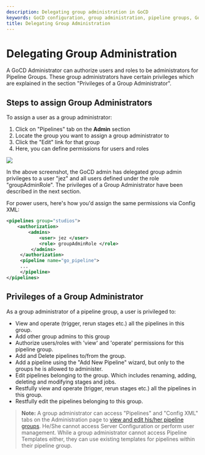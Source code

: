 ```yaml
---
description: Delegating group administration in GoCD
keywords: GoCD configuration, group administration, pipeline groups, GoCD administrator, group administrator, pipeline templates
title: Delegating Group Administration
---
```


# Delegating Group Administration

A GoCD Administrator can authorize users and roles to be administrators for Pipeline Groups. These group administrators have certain privileges which are explained in the section "Privileges of a Group Administrator".

## Steps to assign Group Administrators

To assign a user as a group administrator:

1.  Click on "Pipelines" tab on the **Admin** section
2.  Locate the group you want to assign a group administrator to
3.  Click the "Edit" link for that group
4.  Here, you can define permissions for users and roles

![](../images/group_admin_permissions.png)

In the above screenshot, the GoCD admin has delegated group admin privileges to a user "jez" and all users defined under the role "groupAdminRole". The privileges of a Group Administrator have been described in the next section.

For power users, here's how you'd assign the same permissions via Config XML:

```xml
<pipelines group="studios">
    <authorization>
        <admins>
            <user> jez </user>
            <role> groupAdminRole </role>
         </admins>
     </authorization>
     <pipeline name="go_pipeline">
     ...
     </pipeline>
</pipelines>

```

## Privileges of a Group Administrator

As a group administrator of a pipeline group, a user is privileged to:

-   View and operate (trigger, rerun stages etc.) all the pipelines in this group.
-   Add other group admins to this group
-   Authorize users/roles with 'view' and 'operate' permissions for this pipeline group.
-   Add and Delete pipelines to/from the group.
-   Add a pipeline using the "Add New Pipeline" wizard, but only to the groups he is allowed to administer.
-   Edit pipelines belonging to the group. Which includes renaming, adding, deleting and modifying stages and jobs.
-   Restfully view and operate (trigger, rerun stages etc.) all the pipelines in this group.
-   Restfully edit the pipelines belonging to this group.

> **Note:** A group administrator can access "Pipelines" and "Config XML" tabs on the Administration page to [view and edit his/her pipeline groups](pipeline_group_admin_config.html). He/She cannot access Server Configuration or perform user management. While a group administrator cannot access Pipeline Templates either, they can use existing templates for pipelines within their pipeline group.
